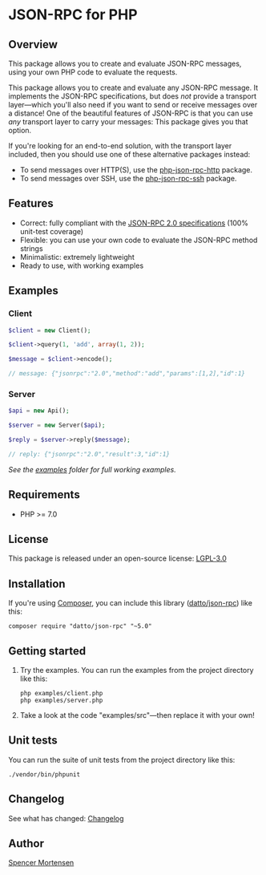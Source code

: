 # JSON-RPC for PHP


## Overview

This package allows you to create and evaluate JSON-RPC messages, using your own
PHP code to evaluate the requests.

This package allows you to create and evaluate any JSON-RPC message. It
implements the JSON-RPC specifications, but does *not* provide a transport
layer—which you'll also need if you want to send or receive messages over a
distance! One of the beautiful features of JSON-RPC is that you can use *any*
transport layer to carry your messages: This package gives you that option.

If you're looking for an end-to-end solution, with the transport layer included,
then you should use one of these alternative packages instead:
* To send messages over HTTP(S), use the
[php-json-rpc-http](https://github.com/datto/php-json-rpc-http) package.
* To send messages over SSH, use the
[php-json-rpc-ssh](https://github.com/datto/php-json-rpc-ssh) package.


## Features

* Correct: fully compliant with the [JSON-RPC 2.0 specifications](http://www.jsonrpc.org/specification) (100% unit-test coverage)
* Flexible: you can use your own code to evaluate the JSON-RPC method strings
* Minimalistic: extremely lightweight
* Ready to use, with working examples


## Examples

### Client

```php
$client = new Client();

$client->query(1, 'add', array(1, 2));

$message = $client->encode();

// message: {"jsonrpc":"2.0","method":"add","params":[1,2],"id":1}
```

### Server

```php
$api = new Api();

$server = new Server($api);

$reply = $server->reply($message);

// reply: {"jsonrpc":"2.0","result":3,"id":1}
```

*See the [examples](https://github.com/datto/php-json-rpc/tree/master/examples) folder for full working examples.*


## Requirements

* PHP >= 7.0


## License

This package is released under an open-source license: [LGPL-3.0](https://www.gnu.org/licenses/lgpl-3.0.html)


## Installation

If you're using [Composer](https://getcomposer.org/), you can include this library
([datto/json-rpc](https://packagist.org/packages/datto/json-rpc)) like this:
```
composer require "datto/json-rpc" "~5.0"
```


## Getting started

1. Try the examples. You can run the examples from the project directory like this:
	```
	php examples/client.php
	php examples/server.php
	```

2. Take a look at the code "examples/src"—then replace it with your own!


## Unit tests

You can run the suite of unit tests from the project directory like this:
```
./vendor/bin/phpunit
```


## Changelog

See what has changed:
[Changelog](https://github.com/datto/php-json-rpc/blob/master/CHANGELOG.md)


## Author

[Spencer Mortensen](http://spencermortensen.com/contact/)
